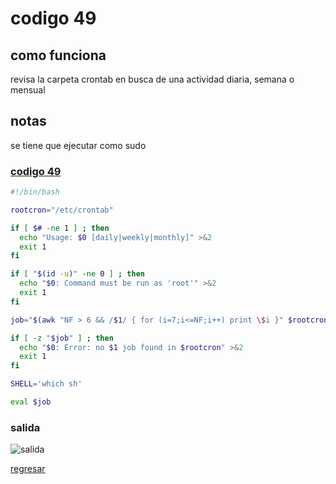 # codigo 49
## como funciona
revisa la carpeta crontab en busca de una actividad diaria, semana o mensual

## notas
se tiene que ejecutar como sudo

### [codigo 49](Recipes/49doCron.sh)

```bash
#!/bin/bash

rootcron="/etc/crontab"  

if [ $# -ne 1 ] ; then
  echo "Usage: $0 [daily|weekly|monthly]" >&2
  exit 1
fi

if [ "$(id -u)" -ne 0 ] ; then
  echo "$0: Command must be run as 'root'" >&2
  exit 1
fi

job="$(awk "NF > 6 && /$1/ { for (i=7;i<=NF;i++) print \$i }" $rootcron)"

if [ -z "$job" ] ; then
  echo "$0: Error: no $1 job found in $rootcron" >&2
  exit 1
fi

SHELL='which sh'       

eval $job             
```
### salida 
![salida](Salidas/49.png)

[regresar](README.md)